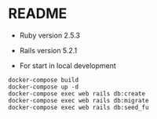 # README

* Ruby version
2.5.3

* Rails version
5.2.1

* For start in local development

```
docker-compose build
docker-compose up -d
docker-compose exec web rails db:create
docker-compose exec web rails db:migrate
docker-compose exec web rails db:seed_fu
```
